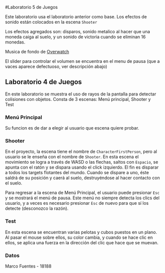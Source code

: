 #Laboratorio 5 de Juegos

Este laboratorio usa el laboratorio anterior como base. Los efectos de sonido están colocados en la escena ```Shooter```

Los efectos agregados son: disparos, sonido metalico al hacer que una moneda caiga al suelo, y un sonido de victoria cuando se eliminan 16 monedas.

Musica de fondo de [Overwatch](https://www.youtube.com/watch?v=3wc9vZzY72g)

El slider para controlar el volumen se encuentra en el menu de pausa (que a vaces aparece defectuoso, ver descripción abajo)


## Laboratorio 4 de Juegos

En este laboratorio se muestra el uso de rayos de la pantalla para detectar colisiones con objetos. Consta de 3 escenas: Menú principal, Shooter y Test

### Menú Principal
Su funcion es de dar a elegir al usuario que escena quiere probar.

### Shooter
En el proyecto, la escena tiene el nombre de ```CharacterFirstPerson```, pero al usuario se le enseña con el nombre de ```Shooter```. En esta escena el movimiento se logra a través de WASD o las flechas, saltos con ```Espacio```, se apunta con el ratón y se dispara usando el click izquierdo. El fin es disparar a todos los targets flotantes del mundo. Cuando se dispare a uno, éste saldrá de su posición y caerá al suelo, destruyéndose al hacer contacto con el suelo.

Para regresar a la escena de Menú Principal, el usuario puede presionar ```Esc``` y se mostrará el menú de pausa. Este menú no siempre detecta los clics del usuario, y a veces es necesario presionar ```Esc``` de nuevo para que sí los detecte (desconozco la razón).



### Test
En esta escena se encuentran varias pelotas y cubos puestos en un plano. Al pasar el mouse sobre ellos, su color cambia, y cuando se hace clic en ellos, se aplica una fuerza en la dirección del clic que hace que se muevan.


### Datos
Marco Fuentes - 18188
